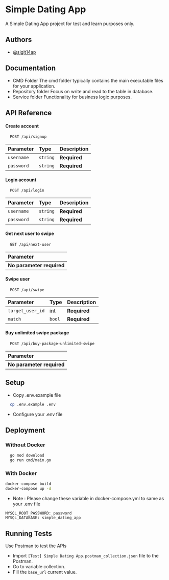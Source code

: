 
# Simple Dating App

A Simple Dating App project for test and learn purposes only.


## Authors

- [@sigit14ap](https://www.github.com/sigit14ap)


## Documentation

- CMD Folder
The cmd folder typically contains the main executable files for your application.
- Repository folder
Focus on write and read to the table in database.
- Service folder
Functionality for business logic purposes.
## API Reference

#### Create account

```http
  POST /api/signup
```

| Parameter | Type     | Description                |
| :-------- | :------- | :------------------------- |
| `username` | `string` | **Required**|
| `password` | `string` | **Required**|

#### Login account

```http
  POST /api/login
```

| Parameter | Type     | Description                       |
| :-------- | :------- | :-------------------------------- |
| `username` | `string` | **Required**|
| `password` | `string` | **Required**|


#### Get next user to swipe

```http
  GET /api/next-user
```

| Parameter |
| :-------- |
| **No parameter required**|


#### Swipe user

```http
  POST /api/swipe
```

| Parameter | Type     | Description                       |
| :-------- | :------- | :-------------------------------- |
| `target_user_id` | int | **Required**|
| `match` | `bool` | **Required**|

#### Buy unlimited swipe package

```http
  POST /api/buy-package-unlimited-swipe
```
| Parameter |
| :-------- |
| **No parameter required**|



## Setup
- Copy .env.example file
```bash
  cp .env.example .env
```
- Configure your .env file

## Deployment

### Without Docker

```bash
  go mod download
  go run cmd/main.go
```

### With Docker
```bash
docker-compose build
docker-compose up -d
```
- Note :
Please change these variable in docker-compose.yml to same as your .env file
```
MYSQL_ROOT_PASSWORD: password
MYSQL_DATABASE: simple_dating_app
```


## Running Tests

Use Postman to test the APIs

- Import ```[Test] Simple Dating App.postman_collection.json``` file to the Postman.
- Go to variable collection.
- Fill the ```base_url``` current value.

